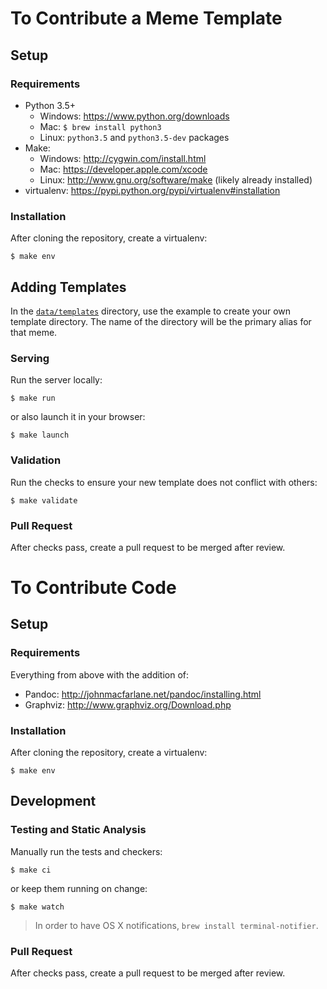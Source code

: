 # To Contribute a Meme Template

## Setup

### Requirements

* Python 3.5+
    * Windows: https://www.python.org/downloads
    * Mac: `$ brew install python3`
    * Linux: `python3.5` and `python3.5-dev` packages
* Make:
    * Windows: http://cygwin.com/install.html
    * Mac: https://developer.apple.com/xcode
    * Linux: http://www.gnu.org/software/make (likely already installed)
* virtualenv: https://pypi.python.org/pypi/virtualenv#installation

### Installation

After cloning the repository, create a virtualenv:

```
$ make env
```

## Adding Templates

In the [`data/templates`](data/templates) directory, use the example to create your own template directory. The name of the directory will be the primary alias for that meme.

### Serving

Run the server locally:

```
$ make run
```

or also launch it in your browser:

```
$ make launch
```

### Validation

Run the checks to ensure your new template does not conflict with others:

```
$ make validate
```

### Pull Request

After checks pass, create a pull request to be merged after review.

# To Contribute Code

## Setup

### Requirements

Everything from above with the addition of:

* Pandoc: http://johnmacfarlane.net/pandoc/installing.html
* Graphviz: http://www.graphviz.org/Download.php

### Installation

After cloning the repository, create a virtualenv:

```
$ make env
```

## Development

### Testing and Static Analysis

Manually run the tests and checkers:

```
$ make ci
```

or keep them running on change:

```
$ make watch
```

> In order to have OS X notifications, `brew install terminal-notifier`.

### Pull Request

After checks pass, create a pull request to be merged after review.
